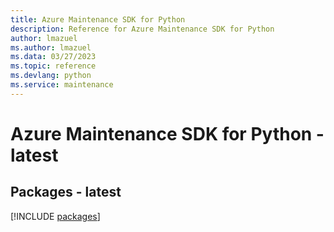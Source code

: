 ```yaml
---
title: Azure Maintenance SDK for Python
description: Reference for Azure Maintenance SDK for Python
author: lmazuel
ms.author: lmazuel
ms.data: 03/27/2023
ms.topic: reference
ms.devlang: python
ms.service: maintenance
---
```

# Azure Maintenance SDK for Python - latest
## Packages - latest
[!INCLUDE [packages](maintenance-index.md)]